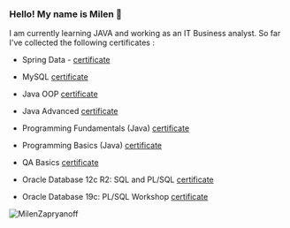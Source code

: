 ### Hello! My name is Milen 👋


I am currently learning JAVA and working as an IT Business analyst.
So far I've collected the following certificates :

  + Spring Data - [certificate](https://softuni.bg/certificates/details/180573/80c84453)

  + MySQL [certificate](https://softuni.bg/certificates/details/172257/52a4b645)

  + Java OOP [certificate](https://softuni.bg/certificates/details/168971/882c9827)

  + Java Advanced [certificate](https://softuni.bg/certificates/details/161720/18fd6d44)
  
  + Programming Fundamentals (Java) [certificate](https://softuni.bg/certificates/details/148552/7e09709b)
  
  + Programming Basics (Java) [certificate](https://softuni.bg/certificates/details/140089/040083a4)
  
  + QA Basics [certificate](https://softuni.bg/certificates/details/154179/702bd4b4)
  
  + Oracle Database 12c R2: SQL and PL/SQL [certificate](https://i.ibb.co/xYkHypG/IMG-3909.jpg)
  
  + Oracle Database 19c: PL/SQL Workshop [certificate](https://i.ibb.co/Dby2xfx/IMG-5148.jpg)
  
  
<p>&nbsp;<img align="left" src="https://github-readme-stats-sigma-five.vercel.app/api?username=MilenZapryanoff&show_icons=true&locale=en" alt="MilenZapryanoff" /></p>
